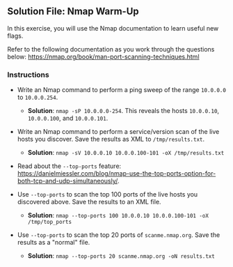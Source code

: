 ## Solution File: Nmap Warm-Up
In this exercise, you will use the Nmap documentation to learn useful new flags. 

Refer to the following documentation as you work through the questions below: <https://nmap.org/book/man-port-scanning-techniques.html>

### Instructions 

- Write an Nmap command to perform a ping sweep of the range `10.0.0.0` to `10.0.0.254`.
    
   - **Solution**: `nmap -sP 10.0.0.0-254`. This reveals the hosts `10.0.0.10`, `10.0.0.100`, and `10.0.0.101`.
  
- Write an Nmap command to perform a service/version scan of the live hosts you discover. Save the results as XML to `/tmp/results.txt`. 
  
  - **Solution**: `nmap -sV 10.0.0.10 10.0.0.100-101 -oX /tmp/results.txt`
  
- Read about the `--top-ports` feature: <https://danielmiessler.com/blog/nmap-use-the-top-ports-option-for-both-tcp-and-udp-simultaneously/>. 
 
- Use `--top-ports` to scan the top 100 ports of the live hosts you discovered above. Save the results to an XML file.
  
  - **Solution**: `nmap --top-ports 100 10.0.0.10 10.0.0.100-101 -oX /tmp/top_ports`
  
- Use `--top-ports` to scan the top 20 ports of `scanme.nmap.org`. Save the results as a "normal" file.
  
  - **Solution**: `nmap --top-ports 20 scanme.nmap.org -oN results.txt`

